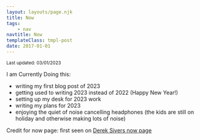```yaml
---
layout: layouts/page.njk
title: Now
tags:
    - nav
navtitle: Now
templateClass: tmpl-post
date: 2017-01-01
---
```


<p><small>Last updated: <time>03/01/2023</time></small></p>

<p>I am Currently Doing this:</p>

- writing my first blog post of 2023
- getting used to writing 2023 instead of 2022 (Happy New Year!)
- setting up my desk for 2023 work
- writing my plans for 2023
- enjoying the quiet of noise cancelling headphones (the kids are still on holiday and otherwise making lots of noise)

Credit for now page: first seen on [Derek Sivers now page](https://sivers.org/now)
